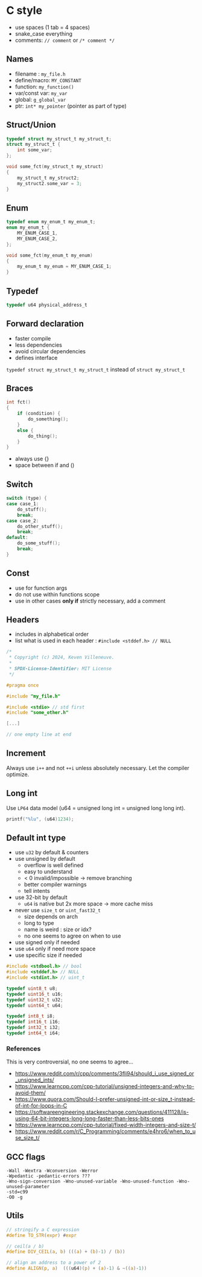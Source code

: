 # C style

- use spaces (1 tab = 4 spaces)
- snake_case everything
- comments: `// comment` or `/* comment */`

## Names
- filename : `my_file.h`
- define/macro: `MY_CONSTANT`
- function: `my_function()`
- var/const var: `my_var`
- global: `g_global_var`
- ptr: `int* my_pointer` (pointer as part of type)

## Struct/Union
```C
typedef struct my_struct_t my_struct_t;
struct my_struct_t {
    int some_var;
};

void some_fct(my_struct_t my_struct)
{
    my_struct_t my_struct2;
    my_struct2.some_var = 3;
}
```

## Enum
```C
typedef enum my_enum_t my_enum_t;
enum my_enum_t {
    MY_ENUM_CASE_1,
    MY_ENUM_CASE_2,
};

void some_fct(my_enum_t my_enum)
{
    my_enum_t my_enum = MY_ENUM_CASE_1;
}
```

## Typedef
```C
typedef u64 physical_address_t
```

## Forward declaration
- faster compile
- less dependencies
- avoid circular dependencies
- defines interface

`typedef struct my_struct_t my_struct_t`
instead of
`struct my_struct_t`

## Braces
```C
int fct()
{
    if (condition) {
        do_something();
    }
    else {
        do_thing();
    }
}
```
- always use {}
- space between if and ()

## Switch
```C
switch (type) {
case case_1:
    do_stuff();
    break;
case case_2:
    do_other_stuff();
    break;
default:
    do_some_stuff();
    break;
}
```

## Const
- use for function args
- do not use within functions scope
- use in other cases **only if** strictly necessary, add a comment

## Headers
- includes in alphabetical order
- list what is used in each header : `#include <stddef.h> // NULL`

```C
/*
 * Copyright (c) 2024, Keven Villeneuve.
 *
 * SPDX-License-Identifier: MIT License
 */

#pragma once

#include "my_file.h"

#include <stdio> // std first
#include "some_other.h"

[...]

// one empty line at end
```

## Increment
Always use `i++` and not `++i` unless absolutely necessary. Let the compiler optimize.

## Long int
Use `LP64` data model (u64 = unsigned long int = unsigned long long int).
```C
printf("%lu", (u64)1234);
```

## Default int type
- use `u32` by default & counters
- use unsigned by default
    - overflow is well defined
    - easy to understand
    - < 0 invalid/impossible -> remove branching
    - better compiler warnings
    - tell intents
- use 32-bit by default
    - `u64` is native but 2x more space -> more cache miss
- never use `size_t` or `uint_fast32_t`
	- size depends on arch
    - long to type
	- name is weird : size or idx?
    - no one seems to agree on when to use
- use signed only if needed
- use `u64` only if need more space
- use specific size if needed

```C
#include <stdbool.h> // bool
#include <stddef.h> // NULL
#include <stdint.h> // uint_t

typedef uint8_t u8;
typedef uint16_t u16;
typedef uint32_t u32;
typedef uint64_t u64;

typedef int8_t i8;
typedef int16_t i16;
typedef int32_t i32;
typedef int64_t i64;
```

### References
This is very controversial, no one seems to agree...

- <https://www.reddit.com/r/cpp/comments/3fli94/should_i_use_signed_or_unsigned_ints/>
- <https://www.learncpp.com/cpp-tutorial/unsigned-integers-and-why-to-avoid-them/>
- <https://www.quora.com/Should-I-prefer-unsigned-int-or-size_t-instead-of-int-for-loops-in-C>
- <https://softwareengineering.stackexchange.com/questions/411128/is-using-64-bit-integers-long-long-faster-than-less-bits-ones>
- <https://www.learncpp.com/cpp-tutorial/fixed-width-integers-and-size-t/>
- <https://www.reddit.com/r/C_Programming/comments/e4hro6/when_to_use_size_t/>

## GCC flags
```
-Wall -Wextra -Wconversion -Werror
-Wpedantic -pedantic-errors ???
-Wno-sign-conversion -Wno-unused-variable -Wno-unused-function -Wno-unused-parameter
-std=c99
-O0 -g
```

## Utils
```C
// stringify a C expression
#define TO_STR(expr) #expr

// ceil(a / b)
#define DIV_CEIL(a, b) (((a) + (b)-1) / (b))

// align an address to a power of 2
#define ALIGN(p, a)  (((u64)(p) + (a)-1) & ~((a)-1))
```
